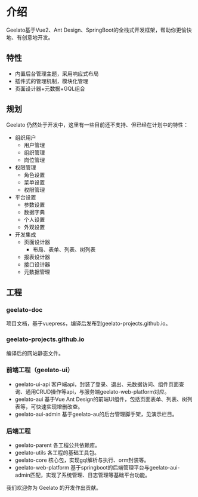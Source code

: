 # 介绍
Geelato基于Vue2、Ant Design、SpringBoot的全栈式开发框架，帮助你更愉快地、有创意地开发。

## 特性
+ 内置后台管理主题，采用响应式布局
+ 插件式的管理机制，模块化管理
+ 页面设计器+元数据+GQL组合


## 规划
Geelato 仍然处于开发中，这里有一些目前还不支持、但已经在计划中的特性：

- 组织用户
  - 用户管理
  - 组织管理
  - 岗位管理
- 权限管理
  - 角色设置
  - 菜单设置
  - 权限管理
- 平台设置
  - 参数设置
  - 数据字典
  - 个人设置
  - 外观设置
- 开发集成
  - 页面设计器
    - 布局、表单、列表、树列表
  - 报表设计器
  - 接口设计器
  - 元数据管理

## 工程
### geelato-doc
项目文档，基于vuepress，编译后发布到geelato-projects.github.io。
### geelato-projects.github.io
编译后的网站静态文件。
### 前端工程（geelato-ui）
 - geelato-ui-api
   客户端api，封装了登录、退出、元数据访问、组件页面查询、通用CRUD操作等api，与服务端geelato-web-platform对应。
 - geelato-aui
   基于Vue Ant Design的前端UI组件，包括页面表单、列表、树列表等，可快速实现增删改查。
 - geelato-aui-admin
   基于geelato-au的后台管理脚手架，见演示栏目。

### 后端工程
 - geelato-parent
   各工程公共依赖库。
 - geelato-utils
   各工程的基础工具包。
 - geelato-core
   核心包，实现gql解析与执行、orm封装等。
 - geelato-web-platform
   基于springboot的后端管理平台与geelato-aui-admin匹配，实现了系统管理、日志管理等基础平台功能。

我们欢迎你为 Geelato 的开发作出贡献。
